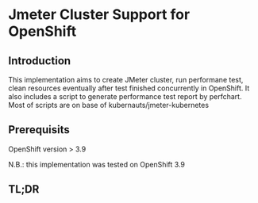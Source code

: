 # Jmeter Cluster Support for  OpenShift

## Introduction 

This implementation aims to create JMeter cluster, run performane test, clean resources eventually after test finished concurrently in OpenShift. It also includes a script to generate performance test report by perfchart. 
Most of scripts are on base of kubernauts/jmeter-kubernetes 

## Prerequisits

OpenShift version > 3.9

N.B.: this implementation was tested on OpenShift 3.9

## TL;DR

```bash
```
 
